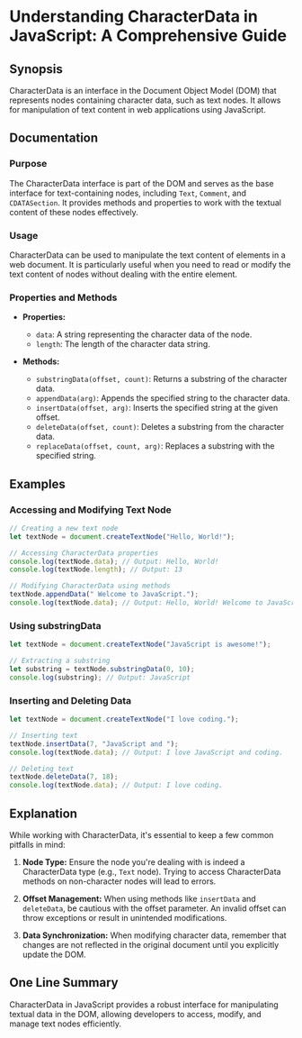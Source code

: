 <!--
Meta Description: # Understanding CharacterData in JavaScript: A Comprehensive Guide ## Synopsis CharacterData is an interface in the Document Object Model (DOM) that r...
Meta Keywords: data, javascript, text, textnode, characterdata
-->

# Understanding CharacterData in JavaScript: A Comprehensive Guide

## Synopsis
CharacterData is an interface in the Document Object Model (DOM) that represents nodes containing character data, such as text nodes. It allows for manipulation of text content in web applications using JavaScript.

## Documentation
### Purpose
The CharacterData interface is part of the DOM and serves as the base interface for text-containing nodes, including `Text`, `Comment`, and `CDATASection`. It provides methods and properties to work with the textual content of these nodes effectively.

### Usage
CharacterData can be used to manipulate the text content of elements in a web document. It is particularly useful when you need to read or modify the text content of nodes without dealing with the entire element.

### Properties and Methods
- **Properties:**
  - `data`: A string representing the character data of the node.
  - `length`: The length of the character data string.

- **Methods:**
  - `substringData(offset, count)`: Returns a substring of the character data.
  - `appendData(arg)`: Appends the specified string to the character data.
  - `insertData(offset, arg)`: Inserts the specified string at the given offset.
  - `deleteData(offset, count)`: Deletes a substring from the character data.
  - `replaceData(offset, count, arg)`: Replaces a substring with the specified string.

## Examples
### Accessing and Modifying Text Node
```javascript
// Creating a new text node
let textNode = document.createTextNode("Hello, World!");

// Accessing CharacterData properties
console.log(textNode.data); // Output: Hello, World!
console.log(textNode.length); // Output: 13

// Modifying CharacterData using methods
textNode.appendData(" Welcome to JavaScript.");
console.log(textNode.data); // Output: Hello, World! Welcome to JavaScript.
```

### Using substringData
```javascript
let textNode = document.createTextNode("JavaScript is awesome!");

// Extracting a substring
let substring = textNode.substringData(0, 10);
console.log(substring); // Output: JavaScript
```

### Inserting and Deleting Data
```javascript
let textNode = document.createTextNode("I love coding.");

// Inserting text
textNode.insertData(7, "JavaScript and ");
console.log(textNode.data); // Output: I love JavaScript and coding.

// Deleting text
textNode.deleteData(7, 18);
console.log(textNode.data); // Output: I love coding.
```

## Explanation
While working with CharacterData, it's essential to keep a few common pitfalls in mind:

1. **Node Type:** Ensure the node you're dealing with is indeed a CharacterData type (e.g., `Text` node). Trying to access CharacterData methods on non-character nodes will lead to errors.

2. **Offset Management:** When using methods like `insertData` and `deleteData`, be cautious with the offset parameter. An invalid offset can throw exceptions or result in unintended modifications.

3. **Data Synchronization:** When modifying character data, remember that changes are not reflected in the original document until you explicitly update the DOM.

## One Line Summary
CharacterData in JavaScript provides a robust interface for manipulating textual data in the DOM, allowing developers to access, modify, and manage text nodes efficiently.
